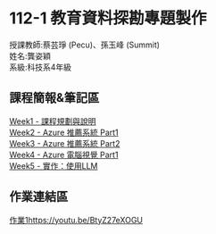 # 112-1 教育資料探勘專題製作
授課教師:蔡芸琤 (Pecu)、孫玉峰 (Summit)    
姓名:龔姿穎  
系級:科技系4年級  

## 課程簡報&筆記區  
[Week1 - 課程規劃與說明](https://docs.google.com/presentation/d/1Zt9ZoG-yJjCXBGV76JjsIfgVke8ttIQNIliNOQ_mM6Q/edit#slide=id.g23dd2219a46_0_124)  
[Week2 - Azure 推薦系統 Part1](https://hackmd.io/@suensummit/S1PQuaRCh#/)  
[Week3 - Azure 推薦系統 Part2](https://hackmd.io/@suensummit/H1eXaMPkT#/)  
[Week4 - Azure 電腦視覺 Part1](https://hackmd.io/@suensummit/ry7Znb2J6#/)  
[Week5 - 實作：使用LLM](https://hackmd.io/@suensummit/SkVZidce6#/)  
## 作業連結區  
[作業1](https://youtu.be/BtyZ27eXOGU)https://youtu.be/BtyZ27eXOGU 


